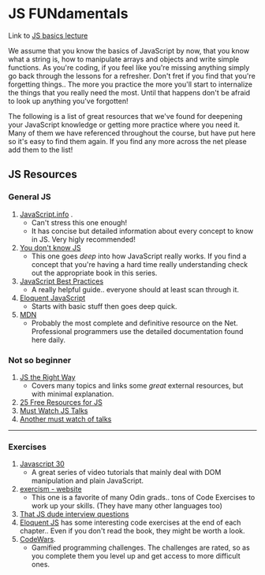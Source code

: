 JS FUNdamentals
====

Link to [JS basics lecture](https://docs.google.com/presentation/d/1MdOhzJc5S1269Y9FEwCXc4IKDKibFSW3mDMIiq_gyao/edit#slide=id.g1f487cf1ec_0_62)

We assume that you know the basics of JavaScript by now, that you know what a string is, how to manipulate arrays and objects and write simple functions. As you're coding, if you feel like you're missing anything simply go back through the lessons for a refresher.  Don't fret if you find that you're forgetting things.. The more you practice the more you'll start to internalize the things that you really need the most.  Until that happens don't be afraid to look up anything you've forgotten!

The following is a list of great resources that we've found for deepening your JavaScript knowledge or getting more practice where you need it.  Many of them we have referenced throughout the course, but have put here so it's easy to find them again.  If you find any more across the net please add them to the list!

JS Resources
----

### General JS

1. [JavaScript.info](http://javascript.info/) .
      - Can't stress this one enough!
      - It has concise but detailed information about every concept to know in JS. Very higly recommended!
2. [You don't know JS](https://github.com/getify/You-Dont-Know-JS)
      - This one goes _deep_ into how JavaScript really works.  If you find a concept that you're having a hard time really understanding check out the appropriate book in this series.
3. [JavaScript Best Practices](https://www.thinkful.com/learn/javascript-best-practices-1/)
      - A really helpful guide.. everyone should at least scan through it.
4. [Eloquent JavaScript](http://eloquentjavascript.net/)
      - Starts with basic stuff then goes deep quick.
5. [MDN](https://developer.mozilla.org/en-US/)
      - Probably the most complete and definitive resource on the Net.  Professional programmers use the detailed documentation found here daily.

### Not so beginner

1. [JS the Right Way](http://jstherightway.org/#getting-started)
      - Covers many topics and links some _great_ external resources, but with minimal explanation. 
2. [25 Free Resources for JS](https://medium.freecodecamp.com/25-free-resources-for-new-javascript-developers-11342cf1f4df#.8c29vx90p)
3. [Must Watch JS Talks](https://github.com/AllThingsSmitty/must-watch-javascript)
4. [Another must watch of talks](https://github.com/AllThingsSmitty/js-must-watch)
---

### Exercises  
  
1. [Javascript 30](https://javascript30.com)
      - A great series of video tutorials that mainly deal with DOM manipulation and plain JavaScript.
1. [exercism - website](https://github.com/exercism/javascript)
      - This one is a favorite of many Odin grads.. tons of Code Exercises to work up your skills. (They have many other languages too)
1. [That JS dude interview questions](http://www.thatjsdude.com/interview/js1.html)
1. [Eloquent JS](http://eloquentjavascript.net/) has some interesting code exercises at the end of each chapter.. Even if you don't read the book, they might be worth a look.
1. [CodeWars](https://www.codewars.com/).
      - Gamified programming challenges.  The challenges are rated, so as you complete them you level up and get access to more difficult ones.

